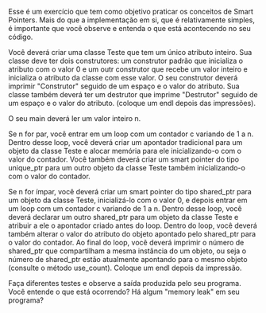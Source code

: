 Esse é um exercício que tem como objetivo praticar os conceitos de Smart Pointers. Mais do que a implementação em si, que é relativamente simples, é importante que você observe e entenda o que está acontecendo no seu código.

Você deverá criar uma classe Teste que tem um único atributo inteiro. Sua classe deve ter dois construtores: um construtor padrão que inicializa o atributo com o valor 0 e um outr construtor que recebe um valor inteiro e inicializa o atributo da classe com esse valor. O seu construtor deverá imprimir "Construtor" seguido de um espaço e o valor do atributo. Sua classe também deverá ter um destrutor que imprime "Destrutor" seguido de um espaço e o valor do atributo. (coloque um endl depois das impressões).

O seu main deverá ler um valor inteiro n.

Se n for par, você entrar em um loop com um contador c variando de 1 a n. Dentro desse loop, você deverá criar um apontador tradicional para um objeto da classe Teste e alocar memória para ele inicializando-o com o valor do contador. Você também deverá criar um smart pointer do tipo unique_ptr para um outro objeto da classe Teste também inicializando-o com o valor do contador. 

Se n for ímpar, você deverá criar um smart pointer do tipo shared_ptr para um objeto da classe Teste, inicializá-lo com o valor 0, e depois entrar em um loop com um contador c variando de 1 a n. Dentro desse loop, você deverá declarar um outro shared_ptr para um objeto da classe Teste e atribuir a ele o apontador criado antes do loop. Dentro do loop, você deverá também alterar o valor do atributo do objeto apontado pelo shared_ptr para o valor do contador.  Ao final do loop, você deverá imprimir o número de shared_ptr que compartilham a mesma instância do um objeto, ou seja o número de shared_ptr estão atualmente apontando para o mesmo objeto (consulte o método use_count). Coloque um endl depois da impressão.

Faça diferentes testes e observe a saída produzida pelo seu programa. Você entende o que está ocorrendo? Há algum "memory leak" em seu programa?

 
